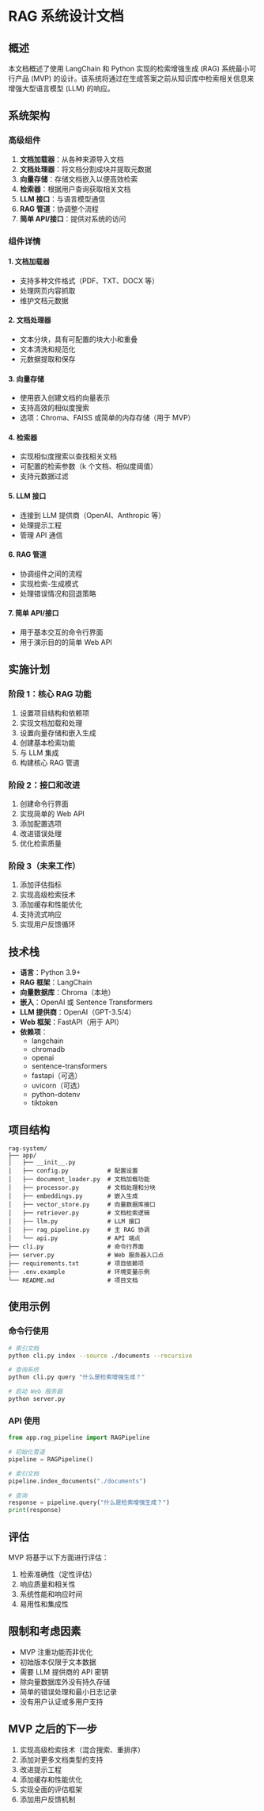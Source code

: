# RAG 系统设计文档

## 概述
本文档概述了使用 LangChain 和 Python 实现的检索增强生成 (RAG) 系统最小可行产品 (MVP) 的设计。该系统将通过在生成答案之前从知识库中检索相关信息来增强大型语言模型 (LLM) 的响应。

## 系统架构

### 高级组件
1. **文档加载器**：从各种来源导入文档
2. **文档处理器**：将文档分割成块并提取元数据
3. **向量存储**：存储文档嵌入以便高效检索
4. **检索器**：根据用户查询获取相关文档
5. **LLM 接口**：与语言模型通信
6. **RAG 管道**：协调整个流程
7. **简单 API/接口**：提供对系统的访问

### 组件详情

#### 1. 文档加载器
- 支持多种文件格式（PDF、TXT、DOCX 等）
- 处理网页内容抓取
- 维护文档元数据

#### 2. 文档处理器
- 文本分块，具有可配置的块大小和重叠
- 文本清洗和规范化
- 元数据提取和保存

#### 3. 向量存储
- 使用嵌入创建文档的向量表示
- 支持高效的相似度搜索
- 选项：Chroma、FAISS 或简单的内存存储（用于 MVP）

#### 4. 检索器
- 实现相似度搜索以查找相关文档
- 可配置的检索参数（k 个文档、相似度阈值）
- 支持元数据过滤

#### 5. LLM 接口
- 连接到 LLM 提供商（OpenAI、Anthropic 等）
- 处理提示工程
- 管理 API 通信

#### 6. RAG 管道
- 协调组件之间的流程
- 实现检索-生成模式
- 处理错误情况和回退策略

#### 7. 简单 API/接口
- 用于基本交互的命令行界面
- 用于演示目的的简单 Web API

## 实施计划

### 阶段 1：核心 RAG 功能
1. 设置项目结构和依赖项
2. 实现文档加载和处理
3. 设置向量存储和嵌入生成
4. 创建基本检索功能
5. 与 LLM 集成
6. 构建核心 RAG 管道

### 阶段 2：接口和改进
1. 创建命令行界面
2. 实现简单的 Web API
3. 添加配置选项
4. 改进错误处理
5. 优化检索质量

### 阶段 3（未来工作）
1. 添加评估指标
2. 实现高级检索技术
3. 添加缓存和性能优化
4. 支持流式响应
5. 实现用户反馈循环

## 技术栈
- **语言**：Python 3.9+
- **RAG 框架**：LangChain
- **向量数据库**：Chroma（本地）
- **嵌入**：OpenAI 或 Sentence Transformers
- **LLM 提供商**：OpenAI（GPT-3.5/4）
- **Web 框架**：FastAPI（用于 API）
- **依赖项**：
  - langchain
  - chromadb
  - openai
  - sentence-transformers
  - fastapi（可选）
  - uvicorn（可选）
  - python-dotenv
  - tiktoken

## 项目结构
```
rag-system/
├── app/
│   ├── __init__.py
│   ├── config.py           # 配置设置
│   ├── document_loader.py  # 文档加载功能
│   ├── processor.py        # 文档处理和分块
│   ├── embeddings.py       # 嵌入生成
│   ├── vector_store.py     # 向量数据库接口
│   ├── retriever.py        # 文档检索逻辑
│   ├── llm.py              # LLM 接口
│   ├── rag_pipeline.py     # 主 RAG 协调
│   └── api.py              # API 端点
├── cli.py                  # 命令行界面
├── server.py               # Web 服务器入口点
├── requirements.txt        # 项目依赖项
├── .env.example            # 环境变量示例
└── README.md               # 项目文档
```

## 使用示例

### 命令行使用
```bash
# 索引文档
python cli.py index --source ./documents --recursive

# 查询系统
python cli.py query "什么是检索增强生成？"

# 启动 Web 服务器
python server.py
```

### API 使用
```python
from app.rag_pipeline import RAGPipeline

# 初始化管道
pipeline = RAGPipeline()

# 索引文档
pipeline.index_documents("./documents")

# 查询
response = pipeline.query("什么是检索增强生成？")
print(response)
```

## 评估
MVP 将基于以下方面进行评估：
1. 检索准确性（定性评估）
2. 响应质量和相关性
3. 系统性能和响应时间
4. 易用性和集成性

## 限制和考虑因素
- MVP 注重功能而非优化
- 初始版本仅限于文本数据
- 需要 LLM 提供商的 API 密钥
- 除向量数据库外没有持久存储
- 简单的错误处理和最小日志记录
- 没有用户认证或多用户支持

## MVP 之后的下一步
1. 实现高级检索技术（混合搜索、重排序）
2. 添加对更多文档类型的支持
3. 改进提示工程
4. 添加缓存和性能优化
5. 实现全面的评估框架
6. 添加用户反馈机制
